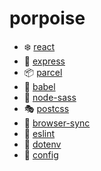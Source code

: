 # porpoise

* :snowflake: [react](https://github.com/facebook/react)
* :truck: [express](https://github.com/expressjs/express)
* :package: [parcel](https://github.com/parcel-bundler/parcel)
* :octopus: [babel](https://github.com/babel/babel)
* :lipstick: [node-sass](https://github.com/sass/node-sass)
* :performing_arts: [postcss](https://github.com/postcss/postcss)
* :iphone: [browser-sync](https://github.com/Browsersync/browser-sync)
* :loudspeaker: [eslint](https://github.com/eslint/eslint)
* :wrench: [dotenv](https://github.com/motdotla/dotenv)
* :hammer: [config](https://github.com/lorenwest/node-config)
